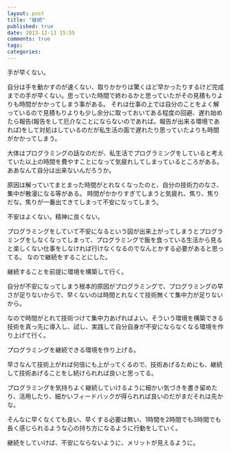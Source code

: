 ```yaml
---
layout: post
title: "継続"
published: true
date: 2013-12-11 15:55
comments: true
tags: 
categories: 
---
```


手が早くない。

自分は手を動かすのが速くない、取りかかりは驚くほど早かったりするけど完成までの手が早くない。思っていた時間で終わるかと思っていたがその見積もりよりも時間がかかってしまう事がある。
それは仕事の上では自分のことをよく解っているので見積もりよりも少し余分に取っておいてある程度の回避、遅れ始めたら報告(報告をして厄介なことにならないのであれば。報告が出来る環境であれば)をして対処はしているのだが私生活の面で遅れたり思っていたよりも時間がかかってしまう。

大体はプログラミングの話なのだが、私生活でプログラミングをしていると考えていた以上の時間を費やすことになって気疲れしてしまっているところがある。ああなんて自分は出来ないんだろうか。

原因は解っていてまとまった時間がとれなくなったのと、自分の技術力のなさ、集中が散漫になる等がある。
時間がかかりすぎてしまうと気疲れ、焦り、焦りだな。焦りが一番出てきてしまって不安になってしまう。

不安はよくない。精神に良くない。

プログラミングをしていて不安になるという図が出来上がってしまうとプログラミングをしなくなってしまって、プログラミングで飯を食っている生活から見ると楽しくない仕事をしなければ行けなくなるのでなんとかする必要があると思ってる。
なので継続をすることにした。

継続することを前提に環境を構築して行く。

自分が不安になってしまう根本的原因がプログラミングで、プログラミングの早さが足りないからで、早くないのは時間とれなくて技術無くて集中力が足りないから。

なので時間がとれて技術つけて集中力あげればよい。そういう環境を構築できる技術を真っ先に導入し、試し、実践して自分自身が不安にならなくなる環境を作り上げて行く。

プログラミングを継続できる環境を作り上げる。

早さなんて技術上がれば何倍にも上がってくるので、技術あげるためにも、継続して技術あげることをし続けられれば良いと思ってる。

プログラミングを気持ちよく継続していけるように細かい気づきを書き留めたり、活用したり、細かいフィードバックが得られれば良いのだがまだそれは先かな。

そんなに早くなくても良い、早くする必要は無い、1時間を2時間でも3時間でも長く感じられるような心の持ち方になるように行動をしていく。

継続をしていけば、不安にならないように、メリットが見えるように。
